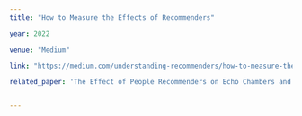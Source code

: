 ```yaml
---
title: "How to Measure the Effects of Recommenders"

year: 2022

venue: "Medium"

link: "https://medium.com/understanding-recommenders/how-to-measure-the-causal-effects-of-recommenders-5e89b7363d57"

related_paper: 'The Effect of People Recommenders on Echo Chambers and Polarization'


---
```


